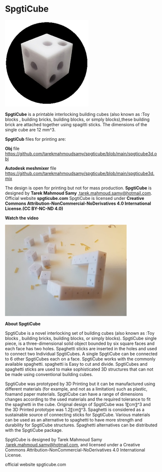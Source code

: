 # SpgtiCube
![](https://github.com/tarekmahmoudsamy/spgticube/blob/main/spgticube.jpg)

**SpgtiCube** is a printable interlocking building cubes (also known as :Toy blocks , building bricks, building blocks, or simply blocks),these building brick are attached together using spagitti sticks.
The dimensions of the single cube are 12 mm^3.

**SpgtiCub** files for printing are:

**Obj** file
https://github.com/tarekmahmoudsamy/spgticube/blob/main/spgticube3d.obj

**Autodesk meshmixer** file
https://github.com/tarekmahmoudsamy/spgticube/blob/main/spgticube3d.mix


The design is open for printing but not for mass production.
**SpgtiCube** is designed by **Tarek Mahmoud Samy** ,tarek.mahmoud.samy@hotmail.com. 
Official website **spgticube.com**
SpgtiCube is licensed under  **Creative Commons Attribution-NonCommercial-NoDerivatives 4.0 International License.(CC BY-NC-ND 4.0)**



**Watch the video**

[![spgticube on Youtube](https://github.com/tarekmahmoudsamy/spgticube/blob/main/spgticube2.jpg)](https://www.youtube.com/watch?v=pQxLeeunF0c)








**About SpgtiCube**
 
SpgtiCube is a novel interlocking set of building cubes (also known as :Toy blocks , building bricks, building blocks, or simply blocks). 
SpgtiCube single piece,  is a three-dimensional solid object bounded by six square faces and each face has two holes.
Spaghetti sticks are inserted in the holes and used to connect two Individual SpgtiCubes.
A single SpgtiCube can be connected to 6 other SpgtiCubes each on a face.
SpgtiCube works with the commonly available spaghetti. spaghetti is Easy to cut and divide.
SpgtiCubes and spaghetti sticks are used to make sophisticated 3D structures that can not be made using conventional building cubes.

SpgtiCube was prototyped by 3D Printing but it can be manufactured using different materials (for example, and not as a limitation) such as plastic, foamand paper materials.
SpgtiCube can have a range of dimensions changes according to the used materials and the required tolerance to fit the spaghetti in the cube. Original design of SpgtiCube was 1〖cm〗^3 and the 3D Printed prototype was 1.2〖cm〗^3.
Spaghetti is considered as a sustainable source of connecting sticks for SpgtiCube.
Various materials can be used as an alternative to spaghetti to have more strength and durability for SpgtiCube structures. Spaghetti alternatives can be distributed with the SpgtiCube package.

SpgtiCube is designed by Tarek Mahmoud Samy ,tarek.mahmoud.samy@hotmail.com,  and licensed under a Creative Commons Attribution-NonCommercial-NoDerivatives 4.0 International License.
  
  official website spgticube.com




